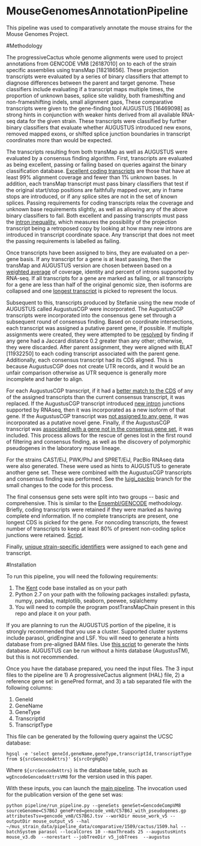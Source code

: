 MouseGenomesAnnotationPipeline
========

This pipeline was used to comparatively annotate the mouse strains for the Mouse Genomes Project.

#Methodology

The progressiveCactus whole genome alignments were used to project annotations from GENCODE VM8 [26187010] on to each of the strain specific assemblies using transMap [18218656]. These projection transcripts were evaluated by a series of binary classifiers that attempt to diagnose differences between the parent and target genome. These classifiers include evaluating if a transcript maps multiple times, the proportion of unknown bases, splice site validity, both frameshifting and non-frameshifting indels, small alignment gaps, These comparative transcripts were given to the gene-finding tool AUGUSTUS [16469098] as strong hints in conjunction with weaker hints derived from all available RNA-seq data for the given strain. These transcripts were classified by further binary classifiers that evaluate whether AUGUSTUS introduced new exons, removed mapped exons, or shifted splice junction boundaries in transcript coordinates more than would be expected.

The transcripts resulting from both transMap as well as AUGUSTUS were evaluated by a consensus finding algorithm. First, transcripts are evaluated as being excellent, passing or failing based on queries against the binary classification database. [Excellent coding transcripts](https://github.com/ucsc-mus-strain-cactus/comparativeAnnotator/blob/luigi_v2/database_queries.py#L91-L123) are those that have at least 99% alignment coverage and fewer than 1% unknown bases. In addition, each transMap transcript must pass binary classifiers that test if the original start/stop positions are faithfully mapped over, any in frame stops are introduced, or if any splice sites are not in the set of known splices. Passing requirements for coding transcripts relax the coverage and unknown base requirements slightly, as well as allowing any of the above binary classifiers to fail. Both excellent and passing transcripts must pass the [intron inequality](https://github.com/ucsc-mus-strain-cactus/comparativeAnnotator/blob/luigi_v2/database_queries.py#L101-L103), which measures the possibility of the projection transcript being a retroposed copy by looking at how many new introns are introduced in transcript coordinate space. Any transcript that does not meet the passing requirements is labelled as failing.

Once transcripts have been assigned to bins, they are evaluated on a per-gene basis. If any transcript for a gene is at least passing, then the transMap and AUGUSTUS version are chosen between based on a [weighted average](https://github.com/ucsc-mus-strain-cactus/comparativeAnnotator/blob/luigi_v2/generate_gene_set.py#L114-L156) of coverage, identity and percent of introns supported by RNA-seq. If all transcripts for a gene are marked as failing, or all transcripts for a gene are less than half of the original genomic size, then isoforms are collapsed and one [longest transcript](https://github.com/ucsc-mus-strain-cactus/comparativeAnnotator/blob/luigi_v2/generate_gene_set.py#L267-L296) is picked to represent the locus.

Subsequent to this, transcripts produced by Stefanie using the new mode of AUGUSTUS called AugustusCGP were incorporated. The AugustusCGP transcripts were incorporated into the consensus gene set through a subsequent round of consensus finding. Based on coordinate intersections, each transcript was assigned a putative parent gene, if possible. If multiple assignments were created, they were attempted to be [resolved](https://github.com/ucsc-mus-strain-cactus/comparativeAnnotator/blob/luigi_v2/scripts/find_cgp_jaccard.py) by finding if any gene had a Jaccard distance 0.2 greater than any other; otherwise, they were discarded. After parent assignment, they were aligned with BLAT [11932250] to each coding transcript associated with the parent gene. Additionally, each consensus transcript had its CDS aligned. This is because AugustusCGP does not create UTR records, and it would be an unfair comparison otherwise as UTR sequence is generally more incomplete and harder to align.

For each AugustusCGP transcript, if it had a [better match to the CDS](https://github.com/ucsc-mus-strain-cactus/comparativeAnnotator/blob/luigi_v2/scripts/cgp_consensus.py#L188-L215) of any of the assigned transcripts than the current consensus transcript, it was replaced. If the AugustusCGP transcript introduced [new intron](https://github.com/ucsc-mus-strain-cactus/comparativeAnnotator/blob/luigi_v2/scripts/cgp_consensus.py#L109-L119) junctions supported by RNAseq, then it was incorporated as a new isoform of that gene. If the AugustusCGP transcript was [not assigned to any gene](https://github.com/ucsc-mus-strain-cactus/comparativeAnnotator/blob/luigi_v2/scripts/cgp_consensus.py#L134-L143), it was incorporated as a putative novel gene. Finally, if the AugustusCGP transcript was [associated with a gene not in the consensus gene set](https://github.com/ucsc-mus-strain-cactus/comparativeAnnotator/blob/luigi_v2/scripts/cgp_consensus.py#L146-L168), it was included. This process allows for the rescue of genes lost in the first round of filtering and consensus finding, as well as the discovery of polymorphic pseudogenes in the laboratory mouse lineage.

For the strains CAST/EiJ, PWK/PhJ and SPRET/EiJ, PacBio RNAseq data were also generated. These were used as hints to AUGUSTUS to generate another gene set. These were combined with the AugustusCGP transcripts and consensus finding was performed. See the [luigi_pacbio](https://github.com/ucsc-mus-strain-cactus/comparativeAnnotator/tree/luigi_pacbio) branch for the small changes to the code for this process.

The final consensus gene sets were split into two groups -- basic and comprehensive. This is similar to the [Ensembl/GENCODE](https://github.com/Ensembl/ensembl-analysis/blob/master/scripts/Merge/label_gencode_basic_transcripts.pl) methodology. Briefly, coding transcripts were retained if they were marked as having complete end information. If no complete transcripts are present, one longest CDS is picked for the gene. For noncoding transcripts, the fewest number of transcripts to keep at least 80% of present non-coding splice junctions were retained. [Script](https://github.com/ucsc-mus-strain-cactus/comparativeAnnotator/blob/luigi_v2/scripts/generate_basic_comprehensive.py).

Finally, [unique strain-specific identifiers](https://github.com/ucsc-mus-strain-cactus/comparativeAnnotator/blob/luigi_v2/scripts/generate_unique_ids.py) were assigned to each gene and transcript.

#Installation

To run this pipeline, you will need the following requirements:

1. The [Kent](https://github.com/ucscGenomeBrowser/kent) code base installed as on your path 
2. Python 2.7 on your path with the following packages installed: pyfasta, numpy, pandas, matplotlib, seaborn, peewee, sqlalchemy
3. You will need to compile the program postTransMapChain present in this repo and place it on your path.

If you are planning to run the AUGUSTUS portion of the pipeline, it is strongly recommended that you use a cluster. Supported cluster systems include parasol, gridEngine and LSF. You will need to generate a hints database from pre-aligned BAM files. Use [this script](https://github.com/ucsc-mus-strain-cactus/MouseGenomesAnnotationPipeline/blob/master/scripts/generate_hints_db.py) to generate the hints database. AUGUSTUS can be run without a hints database (AugustusTM), but this is not recommended.

Once you have the database prepared, you need the input files. The 3 input files to the pipeline are 1) A progressiveCactus alignment (HAL) file, 2) a reference gene set in genePred format, and 3) a tab separated file with the following columns:

1. GeneId
2. GeneName
3. GeneType
4. TranscriptId
5. TranscriptType

This file can be generated by the following query against the UCSC database:

`hgsql -e 'select geneId,geneName,geneType,transcriptId,transcriptType from ${srcGencodeAttrs}' ${srcOrgHgDb}`

Where `${srcGencodeAttrs}` is the database table, such as `wgEncodeGencodeAttrsVM8` for the version used in this paper.

With these inputs, you can launch the [main pipeline](https://github.com/ucsc-mus-strain-cactus/MouseGenomesAnnotationPipeline/blob/master/pipeline/run_pipeline.py). The invocation used for the publication version of the gene set was:

`python pipeline/run_pipeline.py --geneSets geneSet=GencodeCompVM8 sourceGenome=C57B6J genePred=gencode_vm8/C57B6J_with_pseudogenes.gp attributesTsv=gencode_vm8/C57B6J.tsv --workDir mouse_work_v5 --outputDir mouse_output_v5 --hal ~/mus_strain_data/pipeline_data/comparative/1509/cactus/1509.hal --batchSystem parasol --localCores 10 --maxThreads 25 --augustusHints mouse_v3.db  --norestart --jobTreeDir v5_jobTrees  --augustus`

